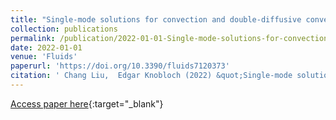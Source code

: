 ```yaml
---
title: "Single-mode solutions for convection and double-diffusive convection in porous media"
collection: publications
permalink: /publication/2022-01-01-Single-mode-solutions-for-convection-and-double-diffusive-convection-in-porous-media
date: 2022-01-01
venue: 'Fluids'
paperurl: 'https://doi.org/10.3390/fluids7120373'
citation: ' Chang Liu,  Edgar Knobloch (2022) &quot;Single-mode solutions for convection and double-diffusive convection in porous media.&quot; <i>Fluids</i>. 7, 373.'
---
```

[Access paper here](https://doi.org/10.3390/fluids7120373){:target="_blank"}
